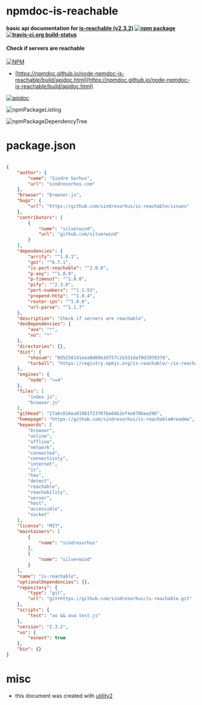 # npmdoc-is-reachable

#### basic api documentation for  [is-reachable (v2.3.2)](https://github.com/sindresorhus/is-reachable#readme)  [![npm package](https://img.shields.io/npm/v/npmdoc-is-reachable.svg?style=flat-square)](https://www.npmjs.org/package/npmdoc-is-reachable) [![travis-ci.org build-status](https://api.travis-ci.org/npmdoc/node-npmdoc-is-reachable.svg)](https://travis-ci.org/npmdoc/node-npmdoc-is-reachable)

#### Check if servers are reachable

[![NPM](https://nodei.co/npm/is-reachable.png?downloads=true&downloadRank=true&stars=true)](https://www.npmjs.com/package/is-reachable)

- [https://npmdoc.github.io/node-npmdoc-is-reachable/build/apidoc.html](https://npmdoc.github.io/node-npmdoc-is-reachable/build/apidoc.html)

[![apidoc](https://npmdoc.github.io/node-npmdoc-is-reachable/build/screenCapture.buildCi.browser.%252Ftmp%252Fbuild%252Fapidoc.html.png)](https://npmdoc.github.io/node-npmdoc-is-reachable/build/apidoc.html)

![npmPackageListing](https://npmdoc.github.io/node-npmdoc-is-reachable/build/screenCapture.npmPackageListing.svg)

![npmPackageDependencyTree](https://npmdoc.github.io/node-npmdoc-is-reachable/build/screenCapture.npmPackageDependencyTree.svg)



# package.json

```json

{
    "author": {
        "name": "Sindre Sorhus",
        "url": "sindresorhus.com"
    },
    "browser": "browser.js",
    "bugs": {
        "url": "https://github.com/sindresorhus/is-reachable/issues"
    },
    "contributors": [
        {
            "name": "silverwind",
            "url": "github.com/silverwind"
        }
    ],
    "dependencies": {
        "arrify": "^1.0.1",
        "got": "^6.7.1",
        "is-port-reachable": "^2.0.0",
        "p-any": "^1.0.0",
        "p-timeout": "^1.0.0",
        "pify": "^2.3.0",
        "port-numbers": "^1.1.53",
        "prepend-http": "^1.0.4",
        "router-ips": "^1.0.0",
        "url-parse": "^1.1.7"
    },
    "description": "Check if servers are reachable",
    "devDependencies": {
        "ava": "*",
        "xo": "*"
    },
    "directories": {},
    "dist": {
        "shasum": "8d5258141eea8d09e3d757c2e331da70d3978376",
        "tarball": "https://registry.npmjs.org/is-reachable/-/is-reachable-2.3.2.tgz"
    },
    "engines": {
        "node": ">=4"
    },
    "files": [
        "index.js",
        "browser.js"
    ],
    "gitHead": "17a6c816ea819b1f23f67be68b2ef4e870bea296",
    "homepage": "https://github.com/sindresorhus/is-reachable#readme",
    "keywords": [
        "browser",
        "online",
        "offline",
        "network",
        "connected",
        "connectivity",
        "internet",
        "is",
        "has",
        "detect",
        "reachable",
        "reachability",
        "server",
        "host",
        "accessible",
        "socket"
    ],
    "license": "MIT",
    "maintainers": [
        {
            "name": "sindresorhus"
        },
        {
            "name": "silverwind"
        }
    ],
    "name": "is-reachable",
    "optionalDependencies": {},
    "repository": {
        "type": "git",
        "url": "git+https://github.com/sindresorhus/is-reachable.git"
    },
    "scripts": {
        "test": "xo && ava test.js"
    },
    "version": "2.3.2",
    "xo": {
        "esnext": true
    },
    "bin": {}
}
```



# misc
- this document was created with [utility2](https://github.com/kaizhu256/node-utility2)
